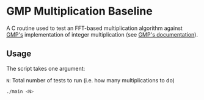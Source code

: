 # GMP Multiplication Baseline

A C routine used to test an FFT-based multiplication algorithm against [GMP's](https://gmplib.org/) implementation of integer multiplication (see [GMP's documentation](https://gmplib.org/manual/)).

## Usage

The script takes one argument:

`N`: Total number of tests to run (i.e. how many multiplications to do)

```sh
./main <N>
```

